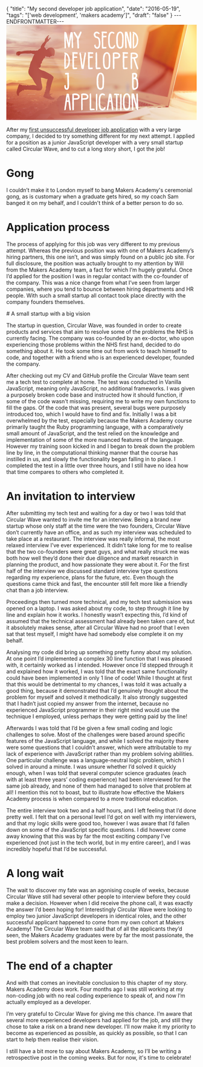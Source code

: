 {
  "title": "My second developer job application",
  "date": "2016-05-19",
  "tags": "['web development', 'makers academy']",
  "draft": "false"
}
---ENDFRONTMATTER---
![My second developer job application](media/my-second-developer-job-application-header.png "My second developer job application")

After my <a href="my-first-developer-job-application.html" class="link">first unsuccessful developer job application</a> with a very large company, I decided to try something different for my next attempt. I applied for a position as a junior JavaScript developer with a very small startup called Circular Wave, and to cut a long story short, I got the job!

# Gong

I couldn’t make it to London myself to bang Makers Academy's ceremonial gong, as is customary when a graduate gets hired, so my coach Sam banged it on my behalf, and I couldn't think of a better person to do so.

# Application process

The process of applying for this job was very different to my previous attempt. Whereas the previous position was with one of Makers Academy’s hiring partners, this one isn’t, and was simply found on a public job site. For full disclosure, the position was actually brought to my attention by Will from the Makers Academy team, a fact for which I’m hugely grateful. Once I’d applied for the position I was in regular contact with the co-founder of the company. This was a nice change from what I’ve seen from larger companies, where you tend to bounce between hiring departments and HR people. With such a small startup all contact took place directly with the company founders themselves.

# A small startup with a big vision

The startup in question, Circular Wave, was founded in order to create products and services that aim to resolve some of the problems the NHS is currently facing. The company was co-founded by an ex-doctor, who upon experiencing those problems within the NHS first hand, decided to do something about it. He took some time out from work to teach himself to code, and together with a friend who is an experienced developer, founded the company.

After checking out my CV and GitHub profile the Circular Wave team sent me a tech test to complete at home. The test was conducted in Vanilla JavaScript, meaning only JavaScript, no additional frameworks. I was given a purposely broken code base and instructed how it should function, if some of the code wasn't missing, requiring me to write my own functions to fill the gaps. Of the code that was present, several bugs were purposely introduced too, which I would have to find and fix. Initially I was a bit overwhelmed by the test, especially because the Makers Academy course primarily taught the Ruby programming language, with a comparatively small amount of JavaScript, and the test relied on the knowledge and implementation of some of the more nuanced features of the language. However my training soon kicked in and I began to break down the problem line by line, in the computational thinking manner that the course has instilled in us, and slowly the functionality began falling in to place. I completed the test in a little over three hours, and I still have no idea how that time compares to others who completed it.

# An invitation to interview

After submitting my tech test and waiting for a day or two I was told that Circular Wave wanted to invite me for an interview. Being a brand new startup whose only staff at the time were the two founders, Circular Wave don’t currently have an office, and as such my interview was scheduled to take place at a restaurant. The interview was really informal, the most relaxed interview I’ve ever experienced. It didn’t take long for me to realise that the two co-founders were great guys, and what really struck me was both how well they’d done their due diligence and market research in planning the product, and how passionate they were about it. For the first half of the interview we discussed standard interview type questions regarding my experience, plans for the future, etc. Even though the questions came thick and fast, the encounter still felt more like a friendly chat than a job interview.

Proceedings then turned more technical, and my tech test submission was opened on a laptop. I was asked about my code, to step through it line by line and explain how it works. I honestly wasn’t expecting this, I’d kind of assumed that the technical assessment had already been taken care of, but it absolutely makes sense, after all Circular Wave had no proof that I even sat that test myself, I might have had somebody else complete it on my behalf.

Analysing my code did bring up something pretty funny about my solution. At one point I’d implemented a complex 30 line function that I was pleased with, it certainly worked as I intended. However once I’d stepped through it and explained how it worked, I was told that the exact same functionality could have been implemented in only 1 line of code! While I thought at first that this would be detrimental to my chances, I was told it was actually a good thing, because it demonstrated that I’d genuinely thought about the problem for myself and solved it methodically. It also strongly suggested that I hadn’t just copied my answer from the internet, because no experienced JavaScript programmer in their right mind would use the technique I employed, unless perhaps they were getting paid by the line!

Afterwards I was told that I’d be given a few small coding and logic challenges to solve. Most of the challenges were based around specific features of the JavaScript language, and while I solved the majority there were some questions that I couldn’t answer, which were attributable to my lack of experience with JavaScript rather than my problem solving abilities. One particular challenge was a language-neutral logic problem, which I solved in around a minute. I was unsure whether I’d solved it quickly enough, when I was told that several computer science graduates (each with at least three years’ coding experience) had been interviewed for the same job already, and none of them had managed to solve that problem at all! I mention this not to boast, but to illustrate how effective the Makers Academy process is when compared to a more traditional education.

The entire interview took two and a half hours, and I left feeling that I’d done pretty well. I felt that on a personal level I’d got on well with my interviewers, and that my logic skills were good too, however I was aware that I’d fallen down on some of the JavaScript specific questions. I did however come away knowing that this was by far the most exciting company I’ve experienced (not just in the tech world, but in my entire career), and I was incredibly hopeful that I’d be successful.

# A long wait

The wait to discover my fate was an agonising couple of weeks, because Circular Wave still had several other people to interview before they could make a decision. However when I did receive the phone call, it was exactly the answer I’d been hoping for! Interestingly Circular Wave were looking to employ two junior JavaScript developers in identical roles, and the other successful applicant happened to come from my own cohort at Makers Academy! The Circular Wave team said that of all the applicants they’d seen, the Makers Academy graduates were by far the most passionate, the best problem solvers and the most keen to learn.

# The end of a chapter

And with that comes an inevitable conclusion to this chapter of my story. Makers Academy does work. Four months ago I was still working at my non-coding job with no real coding experience to speak of, and now I’m actually employed as a developer.

I’m very grateful to Circular Wave for giving me this chance. I’m aware that several more experienced developers had applied for the job, and still they chose to take a risk on a brand new developer. I’ll now make it my priority to become as experienced as possible, as quickly as possible, so that I can start to help them realise their vision.

I still have a bit more to say about Makers Academy, so I’ll be writing a retrospective post in the coming weeks. But for now, it's time to celebrate!